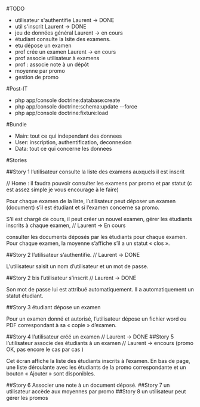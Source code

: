 #TODO
- utilisateur s'authentifie Laurent -> DONE
- util s'inscrit Laurent -> DONE 
- jeu de données général  Laurent -> en cours
- étudiant consulte la lsite des examens. 
- etu dépose un examen
- prof crée un examen Laurent -> en cours 
- prof associe utilisateur à examens
- prof : associe note à un dépôt 
- moyenne par promo
- gestion de promo


#Post-IT

- php app/console doctrine:database:create
- php app/console doctrine:schema:update --force
- php app/console doctrine:fixture:load

#Bundle
- Main: tout ce qui independant des donnees 
- User: inscription, authentification, deconnexion
- Data: tout ce qui concerne les donnees

#Stories


##Story 1
 l’utilisateur consulte la liste des examens auxquels il est inscrit

// Home : il faudra pouvoir consulter les examens par promo et par statut (c est assez simple je vous encourage à le faire)

Pour chaque examen de la liste, l’utilisateur peut déposer un examen (document) s’il est étudiant et
si l’examen concerne sa promo. 

S’il est chargé de cours, il peut créer un nouvel examen, gérer les
étudiants inscrits à chaque examen, // Laurent -> En cours

consulter les documents déposés par les étudiants pour chaque
examen. Pour chaque examen, la moyenne s’affiche s’il a un statut « clos ».


##Story 2 
 l’utilisateur s’authentifie. // Laurent -> DONE 

L’utilisateur saisit un nom d’utilisateur et un mot de passe.

##Story 2 bis
 l’utilisateur s’inscrit // Laurent -> DONE 

Son mot de passe lui est attribué automatiquement. Il a automatiquement un statut étudiant.

##Story 3 
 étudiant dépose un examen

Pour un examen donné et autorisé, l’utilisateur dépose un fichier word ou PDF correspondant à sa
« copie » d’examen.

##Story 4
l’utilisateur créé un examen // Laurent -> DONE 
##Story 5
 l’utilisateur associe des étudiants à un examen // Laurent -> encours (promo OK, pas encore le cas par cas )

Cet écran affiche la liste des étudiants inscrits à l’examen. En bas de page, une liste déroulante avec
les étudiants de la promo correspondante et un bouton « Ajouter » sont disponibles.

##Story 6 
 Associer une note à un document déposé.
##Story 7
 un utilisateur accède aux moyennes par promo
##Story 8 
 un utilisateur peut gérer les promos
